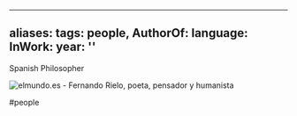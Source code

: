 
---
aliases: 
tags: people, 
AuthorOf: 
language: 
InWork: 
year: ''
---


Spanish Philosopher

![elmundo.es - Fernando Rielo, poeta,<BR> pensador y humanista](https://e00-elmundo.uecdn.es/elmundo/imagenes/2004/12/10/1102697285_0.jpg)


#people 